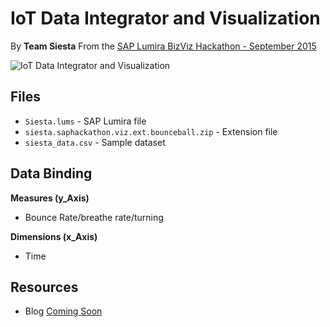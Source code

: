 IoT Data Integrator and Visualization
==============================================
By <strong>Team Siesta</strong>
From the [SAP Lumira BizViz Hackathon - September 2015](http://scn.sap.com/community/lumira/blog/2015/09/22/the-lumira-bizviz-hackathon-54-hours-9-breakouts-92-red-bulls--and-lots-of-fun)

![IoT Data Integrator and Visualization](https://github.com/SAP/lumira-extension-viz/blob/master/IoT_Data_Integrator_and_Visualization/siesta.gif)

Files
------------
* `Siesta.lums` - SAP Lumira file
* `siesta.saphackathon.viz.ext.bounceball.zip` - Extension file
* `siesta_data.csv` - Sample dataset

Data Binding
-------------------------------------------
<strong>Measures (y_Axis)</strong>
* Bounce Rate/breathe rate/turning
 
<strong>Dimensions (x_Axis)</strong>
* Time

Resources
---------
* Blog [Coming Soon]()

